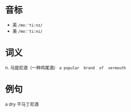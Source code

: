 # 音标

- 英 `/mɑː'tiːnɪ/`
- 美 `/mɑ:'ti:ni/`

# 词义

n. 马提尼酒（一种鸡尾酒）
`a popular  brand  of  vermouth `

# 例句

a dry
干马丁尼酒


